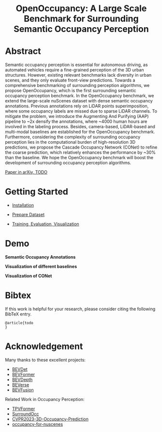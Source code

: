 <div align="center">   

# OpenOccupancy: A Large Scale Benchmark for Surrounding Semantic Occupancy Perception
</div>

# Abstract 

Semantic occupancy perception is essential for autonomous driving, as automated vehicles require a fine-grained perception of the 3D urban structures. However, existing relevant benchmarks lack diversity in urban scenes, and they only evaluate front-view predictions. Towards a comprehensive benchmarking of surrounding perception algorithms, we propose OpenOccupancy, which is the first surrounding semantic occupancy perception benchmark. In the OpenOccupancy benchmark, we extend the large-scale nuScenes dataset with dense semantic occupancy annotations. Previous annotations rely on LiDAR points superimposition, where some occupancy labels are missed due to sparse LiDAR channels. To mitigate the problem, we introduce the Augmenting And Purifying (AAP) pipeline to ~2x densify the annotations, where ~4000 human hours are involved in the labeling process. Besides, camera-based, LiDAR-based and multi-modal baselines are established for the OpenOccupancy benchmark. Furthermore, considering the complexity of surrounding occupancy perception lies in the computational burden of high-resolution 3D predictions, we propose the Cascade Occupancy Network (CONet) to refine the coarse prediction, which relatively enhances the performance by ~30% than the baseline. We hope the OpenOccupancy benchmark will boost the development of surrounding occupancy perception algorithms.

[Paper in arXiv, TODO](TODO)

# Getting Started

- [Installation](docs/install.md) 

- [Prepare Dataset](docs/prepare_data.md)

- [Training, Evaluation, Visualization](docs/trainval.md)


# Demo
**Semantic Occupancy Annotations**

**Visualization of different baselines**

**Visualization of CONet**


# Bibtex
If this work is helpful for your research, please consider citing the following BibTeX entry.

```
@article{todo
}
```

# Acknowledgement

Many thanks to these excellent projects:
- [BEVDet](https://github.com/HuangJunJie2017/BEVDet)
- [BEVFormer](https://github.com/fundamentalvision/BEVFormer)
- [BEVDepth](https://github.com/Megvii-BaseDetection/BEVDepth)
- [BEVerse](https://github.com/zhangyp15/BEVerse)
- [BEVFusion](https://github.com/mit-han-lab/bevfusion)

Related Work in Occupancy Perception:
- [TPVFormer](https://github.com/wzzheng/TPVFormer)
- [SurroundOcc](https://github.com/weiyithu/SurroundOcc)
- [CVPR2023-3D-Occupancy-Prediction](https://github.com/CVPR2023-3D-Occupancy-Prediction/CVPR2023-3D-Occupancy-Prediction)
- [occupancy-for-nuscenes](https://github.com/FANG-MING/occupancy-for-nuscenes)
